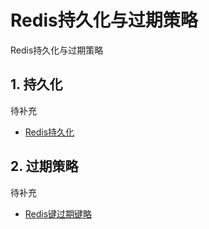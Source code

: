 # Redis持久化与过期策略

Redis持久化与过期策略

## 1. 持久化

待补充

* [Redis持久化](https://blog.csdn.net/yutian_1999/article/details/103655672)

## 2. 过期策略

待补充

* [Redis键过期键略](https://blog.csdn.net/yutian_1999/article/details/103643452)
